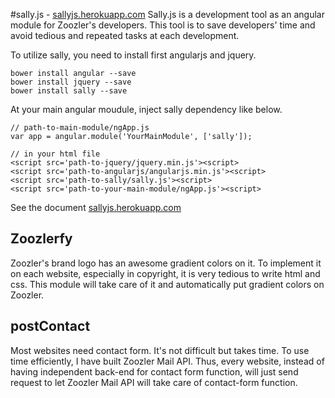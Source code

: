 #sally.js - [sallyjs.herokuapp.com](http://sallyjs.herokuapp.com/)
Sally.js is a development tool as an angular module for Zoozler's developers. This tool is to save developers' time and avoid tedious and repeated tasks at each development.

To utilize sally, you need to install first angularjs and jquery.
```
bower install angular --save
bower install jquery --save
bower install sally --save
```
At your main angular moudule, inject sally dependency like below.
```
// path-to-main-module/ngApp.js
var app = angular.module('YourMainModule', ['sally']);

// in your html file
<script src='path-to-jquery/jquery.min.js'><script>
<script src='path-to-angularjs/angularjs.min.js'><script>
<script src='path-to-sally/sally.js'><script>
<script src='path-to-your-main-module/ngApp.js'><script>
```
See the document [sallyjs.herokuapp.com](http://sallyjs.herokuapp.com/)
 
 
## Zoozlerfy
Zoozler's brand logo has an awesome gradient colors on it. To implement it on each website, especially in copyright, it is very tedious to write html and css. This module will take care of it and automatically put gradient colors on Zoozler.

## postContact
Most websites need contact form. It's not difficult but takes time. To use time efficiently, I have built Zoozler Mail API. Thus, every website, instead of having independent back-end for contact form function, will just send request to let Zoozler Mail API will take care of contact-form function. 

